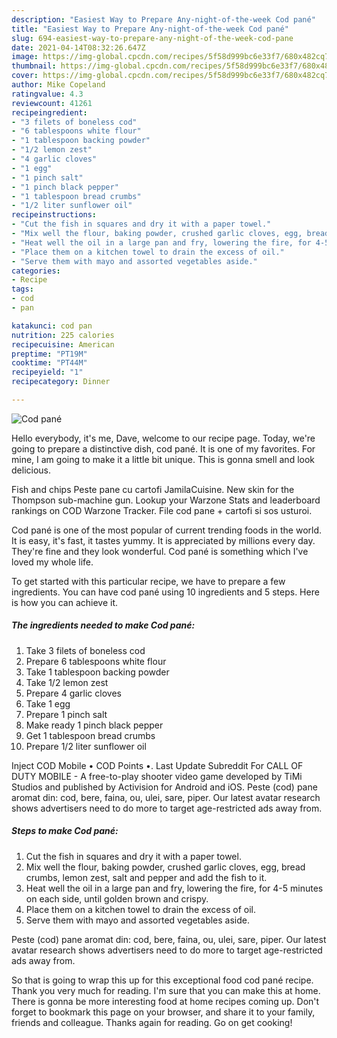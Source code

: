 ```yaml
---
description: "Easiest Way to Prepare Any-night-of-the-week Cod pané"
title: "Easiest Way to Prepare Any-night-of-the-week Cod pané"
slug: 694-easiest-way-to-prepare-any-night-of-the-week-cod-pane
date: 2021-04-14T08:32:26.647Z
image: https://img-global.cpcdn.com/recipes/5f58d999bc6e33f7/680x482cq70/cod-pane-recipe-main-photo.jpg
thumbnail: https://img-global.cpcdn.com/recipes/5f58d999bc6e33f7/680x482cq70/cod-pane-recipe-main-photo.jpg
cover: https://img-global.cpcdn.com/recipes/5f58d999bc6e33f7/680x482cq70/cod-pane-recipe-main-photo.jpg
author: Mike Copeland
ratingvalue: 4.3
reviewcount: 41261
recipeingredient:
- "3 filets of boneless cod"
- "6 tablespoons white flour"
- "1 tablespoon backing powder"
- "1/2 lemon zest"
- "4 garlic cloves"
- "1 egg"
- "1 pinch salt"
- "1 pinch black pepper"
- "1 tablespoon bread crumbs"
- "1/2 liter sunflower oil"
recipeinstructions:
- "Cut the fish in squares and dry it with a paper towel."
- "Mix well the flour, baking powder, crushed garlic cloves, egg, bread crumbs, lemon zest, salt and pepper and add the fish to it."
- "Heat well the oil in a large pan and fry, lowering the fire, for 4-5 minutes on each side, until golden brown and crispy."
- "Place them on a kitchen towel to drain the excess of oil."
- "Serve them with mayo and assorted vegetables aside."
categories:
- Recipe
tags:
- cod
- pan

katakunci: cod pan 
nutrition: 225 calories
recipecuisine: American
preptime: "PT19M"
cooktime: "PT44M"
recipeyield: "1"
recipecategory: Dinner

---
```



![Cod pané](https://img-global.cpcdn.com/recipes/5f58d999bc6e33f7/680x482cq70/cod-pane-recipe-main-photo.jpg)

Hello everybody, it's me, Dave, welcome to our recipe page. Today, we're going to prepare a distinctive dish, cod pané. It is one of my favorites. For mine, I am going to make it a little bit unique. This is gonna smell and look delicious.

Fish and chips Peste pane cu cartofi JamilaCuisine. New skin for the Thompson sub-machine gun. Lookup your Warzone Stats and leaderboard rankings on COD Warzone Tracker. File cod pane + cartofi si sos usturoi.

Cod pané is one of the most popular of current trending foods in the world. It is easy, it's fast, it tastes yummy. It is appreciated by millions every day. They're fine and they look wonderful. Cod pané is something which I've loved my whole life.


To get started with this particular recipe, we have to prepare a few ingredients. You can have cod pané using 10 ingredients and 5 steps. Here is how you can achieve it.

<!--inarticleads1-->

##### The ingredients needed to make Cod pané:

1. Take 3 filets of boneless cod
1. Prepare 6 tablespoons white flour
1. Take 1 tablespoon backing powder
1. Take 1/2 lemon zest
1. Prepare 4 garlic cloves
1. Take 1 egg
1. Prepare 1 pinch salt
1. Make ready 1 pinch black pepper
1. Get 1 tablespoon bread crumbs
1. Prepare 1/2 liter sunflower oil


Inject COD Mobile • COD Points •. Last Update Subreddit For CALL OF DUTY MOBILE - A free-to-play shooter video game developed by TiMi Studios and published by Activision for Android and iOS. Peste (cod) pane aromat din: cod, bere, faina, ou, ulei, sare, piper. Our latest avatar research shows advertisers need to do more to target age-restricted ads away from. 

<!--inarticleads2-->

##### Steps to make Cod pané:

1. Cut the fish in squares and dry it with a paper towel.
1. Mix well the flour, baking powder, crushed garlic cloves, egg, bread crumbs, lemon zest, salt and pepper and add the fish to it.
1. Heat well the oil in a large pan and fry, lowering the fire, for 4-5 minutes on each side, until golden brown and crispy.
1. Place them on a kitchen towel to drain the excess of oil.
1. Serve them with mayo and assorted vegetables aside.


Peste (cod) pane aromat din: cod, bere, faina, ou, ulei, sare, piper. Our latest avatar research shows advertisers need to do more to target age-restricted ads away from. 

So that is going to wrap this up for this exceptional food cod pané recipe. Thank you very much for reading. I'm sure that you can make this at home. There is gonna be more interesting food at home recipes coming up. Don't forget to bookmark this page on your browser, and share it to your family, friends and colleague. Thanks again for reading. Go on get cooking!
